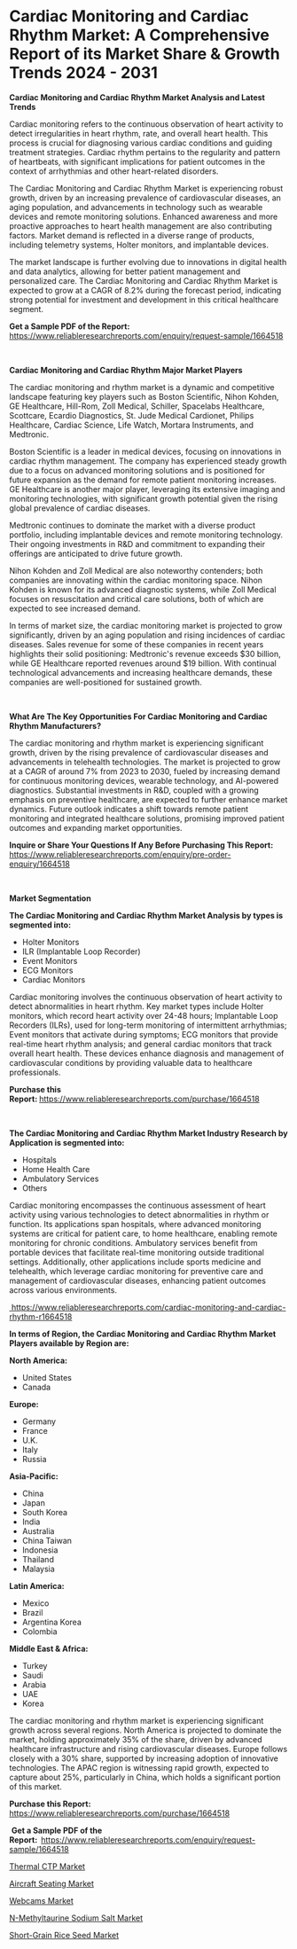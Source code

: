 <p><h1>Cardiac Monitoring and Cardiac Rhythm Market: A Comprehensive Report of its Market Share & Growth Trends 2024 - 2031</h1></p><p><strong>Cardiac Monitoring and Cardiac Rhythm Market Analysis and Latest Trends</strong></p>
<p><p>Cardiac monitoring refers to the continuous observation of heart activity to detect irregularities in heart rhythm, rate, and overall heart health. This process is crucial for diagnosing various cardiac conditions and guiding treatment strategies. Cardiac rhythm pertains to the regularity and pattern of heartbeats, with significant implications for patient outcomes in the context of arrhythmias and other heart-related disorders.</p><p>The Cardiac Monitoring and Cardiac Rhythm Market is experiencing robust growth, driven by an increasing prevalence of cardiovascular diseases, an aging population, and advancements in technology such as wearable devices and remote monitoring solutions. Enhanced awareness and more proactive approaches to heart health management are also contributing factors. Market demand is reflected in a diverse range of products, including telemetry systems, Holter monitors, and implantable devices. </p><p>The market landscape is further evolving due to innovations in digital health and data analytics, allowing for better patient management and personalized care. The Cardiac Monitoring and Cardiac Rhythm Market is expected to grow at a CAGR of 8.2% during the forecast period, indicating strong potential for investment and development in this critical healthcare segment.</p></p>
<p><strong>Get a Sample PDF of the Report:&nbsp;</strong> <a href="https://www.reliableresearchreports.com/enquiry/request-sample/1664518?utm_campaign=24&utm_medium=2&utm_source=Github&utm_content=ia&utm_term=16122024&utm_id=cardiac-monitoring-and-cardiac-rhythm">https://www.reliableresearchreports.com/enquiry/request-sample/1664518</a></p>
<p>&nbsp;</p>
<p><strong>Cardiac Monitoring and Cardiac Rhythm Major Market Players</strong></p>
<p><p>The cardiac monitoring and rhythm market is a dynamic and competitive landscape featuring key players such as Boston Scientific, Nihon Kohden, GE Healthcare, Hill-Rom, Zoll Medical, Schiller, Spacelabs Healthcare, Scottcare, Ecardio Diagnostics, St. Jude Medical Cardionet, Philips Healthcare, Cardiac Science, Life Watch, Mortara Instruments, and Medtronic. </p><p>Boston Scientific is a leader in medical devices, focusing on innovations in cardiac rhythm management. The company has experienced steady growth due to a focus on advanced monitoring solutions and is positioned for future expansion as the demand for remote patient monitoring increases. GE Healthcare is another major player, leveraging its extensive imaging and monitoring technologies, with significant growth potential given the rising global prevalence of cardiac diseases. </p><p>Medtronic continues to dominate the market with a diverse product portfolio, including implantable devices and remote monitoring technology. Their ongoing investments in R&D and commitment to expanding their offerings are anticipated to drive future growth.</p><p>Nihon Kohden and Zoll Medical are also noteworthy contenders; both companies are innovating within the cardiac monitoring space. Nihon Kohden is known for its advanced diagnostic systems, while Zoll Medical focuses on resuscitation and critical care solutions, both of which are expected to see increased demand.</p><p>In terms of market size, the cardiac monitoring market is projected to grow significantly, driven by an aging population and rising incidences of cardiac diseases. Sales revenue for some of these companies in recent years highlights their solid positioning: Medtronic's revenue exceeds $30 billion, while GE Healthcare reported revenues around $19 billion. With continual technological advancements and increasing healthcare demands, these companies are well-positioned for sustained growth.</p></p>
<p>&nbsp;</p>
<p><strong>What Are The Key Opportunities For Cardiac Monitoring and Cardiac Rhythm Manufacturers?</strong></p>
<p><p>The cardiac monitoring and rhythm market is experiencing significant growth, driven by the rising prevalence of cardiovascular diseases and advancements in telehealth technologies. The market is projected to grow at a CAGR of around 7% from 2023 to 2030, fueled by increasing demand for continuous monitoring devices, wearable technology, and AI-powered diagnostics. Substantial investments in R&D, coupled with a growing emphasis on preventive healthcare, are expected to further enhance market dynamics. Future outlook indicates a shift towards remote patient monitoring and integrated healthcare solutions, promising improved patient outcomes and expanding market opportunities.</p></p>
<p><strong>Inquire or Share Your Questions If Any Before Purchasing This Report:</strong> <a href="https://www.reliableresearchreports.com/enquiry/pre-order-enquiry/1664518?utm_campaign=24&utm_medium=2&utm_source=Github&utm_content=ia&utm_term=16122024&utm_id=cardiac-monitoring-and-cardiac-rhythm">https://www.reliableresearchreports.com/enquiry/pre-order-enquiry/1664518</a></p>
<p>&nbsp;</p>
<p><strong>Market Segmentation</strong></p>
<p><strong>The Cardiac Monitoring and Cardiac Rhythm Market Analysis by types is segmented into:</strong></p>
<p><ul><li>Holter Monitors</li><li>ILR (Implantable Loop Recorder)</li><li>Event Monitors</li><li>ECG Monitors</li><li>Cardiac Monitors</li></ul></p>
<p><p>Cardiac monitoring involves the continuous observation of heart activity to detect abnormalities in heart rhythm. Key market types include Holter monitors, which record heart activity over 24-48 hours; Implantable Loop Recorders (ILRs), used for long-term monitoring of intermittent arrhythmias; Event monitors that activate during symptoms; ECG monitors that provide real-time heart rhythm analysis; and general cardiac monitors that track overall heart health. These devices enhance diagnosis and management of cardiovascular conditions by providing valuable data to healthcare professionals.</p></p>
<p><strong>Purchase this Report:&nbsp;</strong><a href="https://www.reliableresearchreports.com/purchase/1664518?utm_campaign=24&utm_medium=2&utm_source=Github&utm_content=ia&utm_term=16122024&utm_id=cardiac-monitoring-and-cardiac-rhythm">https://www.reliableresearchreports.com/purchase/1664518</a></p>
<p>&nbsp;</p>
<p><strong>The Cardiac Monitoring and Cardiac Rhythm Market Industry Research by Application is segmented into:</strong></p>
<p><ul><li>Hospitals</li><li>Home Health Care</li><li>Ambulatory Services</li><li>Others</li></ul></p>
<p><p>Cardiac monitoring encompasses the continuous assessment of heart activity using various technologies to detect abnormalities in rhythm or function. Its applications span hospitals, where advanced monitoring systems are critical for patient care, to home healthcare, enabling remote monitoring for chronic conditions. Ambulatory services benefit from portable devices that facilitate real-time monitoring outside traditional settings. Additionally, other applications include sports medicine and telehealth, which leverage cardiac monitoring for preventive care and management of cardiovascular diseases, enhancing patient outcomes across various environments.</p></p>
<p><a href="https://www.reliableresearchreports.com/cardiac-monitoring-and-cardiac-rhythm-r1664518?utm_campaign=24&utm_medium=2&utm_source=Github&utm_content=ia&utm_term=16122024&utm_id=cardiac-monitoring-and-cardiac-rhythm">&nbsp;https://www.reliableresearchreports.com/cardiac-monitoring-and-cardiac-rhythm-r1664518</a></p>
<p><strong>In terms of Region, the Cardiac Monitoring and Cardiac Rhythm Market Players available by Region are:</strong></p>
<p>
    <p> <strong> North America: </strong>
        <ul>
            <li>United States</li>
            <li>Canada</li>
        </ul>
        </p> 
    <p> <strong> Europe: </strong>
        <ul>
            <li>Germany</li>
            <li>France</li>
            <li>U.K.</li>
            <li>Italy</li>
            <li>Russia</li>
        </ul>
        </p> 
    <p> <strong> Asia-Pacific: </strong>
        <ul>
            <li>China</li>
            <li>Japan</li>
            <li>South Korea</li>
            <li>India</li>
            <li>Australia</li>
            <li>China Taiwan</li>
            <li>Indonesia</li>
            <li>Thailand</li>
            <li>Malaysia</li>
        </ul>
        </p> 
    <p> <strong> Latin America: </strong>
        <ul>
            <li>Mexico</li>
            <li>Brazil</li>
            <li>Argentina Korea</li>
            <li>Colombia</li>
        </ul>
        </p> 
    <p> <strong> Middle East & Africa: </strong>
        <ul>
            <li>Turkey</li>
            <li>Saudi</li>
            <li>Arabia</li>
            <li>UAE</li>
            <li>Korea</li>
        </ul>
    </p>
    </p>
<p><p>The cardiac monitoring and rhythm market is experiencing significant growth across several regions. North America is projected to dominate the market, holding approximately 35% of the share, driven by advanced healthcare infrastructure and rising cardiovascular diseases. Europe follows closely with a 30% share, supported by increasing adoption of innovative technologies. The APAC region is witnessing rapid growth, expected to capture about 25%, particularly in China, which holds a significant portion of this market.</p></p>
<p><strong>Purchase this Report: </strong><a href="https://www.reliableresearchreports.com/purchase/1664518?utm_campaign=24&utm_medium=2&utm_source=Github&utm_content=ia&utm_term=16122024&utm_id=cardiac-monitoring-and-cardiac-rhythm">https://www.reliableresearchreports.com/purchase/1664518</a></p>
<p>&nbsp;<strong>Get a Sample PDF of the Report:&nbsp;&nbsp;</strong><a href="https://www.reliableresearchreports.com/enquiry/request-sample/1664518?utm_campaign=24&utm_medium=2&utm_source=Github&utm_content=ia&utm_term=16122024&utm_id=cardiac-monitoring-and-cardiac-rhythm">https://www.reliableresearchreports.com/enquiry/request-sample/1664518</a></p>
<p><strong></strong></p>
<p><p><a href="https://www.linkedin.com/pulse/detailed-report-thermal-ctp-market-types-applications-regional-53gce?utm_campaign=24&utm_medium=2&utm_source=Github&utm_content=ia&utm_term=16122024&utm_id=cardiac-monitoring-and-cardiac-rhythm">Thermal CTP Market</a></p><p><a href="https://www.linkedin.com/pulse/market-study-on57-cagr-forecast-from-2024-2031-offeringsignificant-l7tne?utm_campaign=24&utm_medium=2&utm_source=Github&utm_content=ia&utm_term=16122024&utm_id=cardiac-monitoring-and-cardiac-rhythm">Aircraft Seating Market</a></p><p><a href="https://www.linkedin.com/pulse/webcams-market-report-2024-2031-cagr-analysis-growth-q3che?utm_campaign=24&utm_medium=2&utm_source=Github&utm_content=ia&utm_term=16122024&utm_id=cardiac-monitoring-and-cardiac-rhythm">Webcams Market</a></p><p><a href="https://github.com/santosh758595/Market-Research-Report-List-6/blob/main/n-methyltaurine-sodium-salt-market.md?utm_campaign=24&utm_medium=2&utm_source=Github&utm_content=ia&utm_term=16122024&utm_id=cardiac-monitoring-and-cardiac-rhythm">N-Methyltaurine Sodium Salt Market</a></p><p><a href="https://github.com/elizabethdagraca/Market-Research-Report-List-5/blob/main/short-grain-rice-seed-market.md?utm_campaign=24&utm_medium=2&utm_source=Github&utm_content=ia&utm_term=16122024&utm_id=cardiac-monitoring-and-cardiac-rhythm">Short-Grain Rice Seed Market</a></p></p>